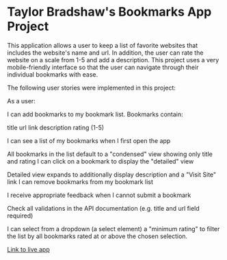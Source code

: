 # Taylor Bradshaw's Bookmarks App Project

This application allows a user to keep a list of favorite websites that includes the website's name and url. In addition, the user can rate the website on a scale from 1-5 and add a description. This project uses a very mobile-friendly interface so that the user can navigate through their individual bookmarks with ease.

The following user stories were implemented in this project:


As a user:

I can add bookmarks to my bookmark list. Bookmarks contain:

title
url link
description
rating (1-5)

I can see a list of my bookmarks when I first open the app

All bookmarks in the list default to a "condensed" view showing only title and rating
I can click on a bookmark to display the "detailed" view

Detailed view expands to additionally display description and a "Visit Site" link
I can remove bookmarks from my bookmark list

I receive appropriate feedback when I cannot submit a bookmark

Check all validations in the API documentation (e.g. title and url field required)

I can select from a dropdown (a select element) a "minimum rating" to filter the list by all bookmarks rated at or above the chosen selection.

[Link to live app](https://thinkful-ei-jaguar.github.io/tyb-bookmarks-app/)